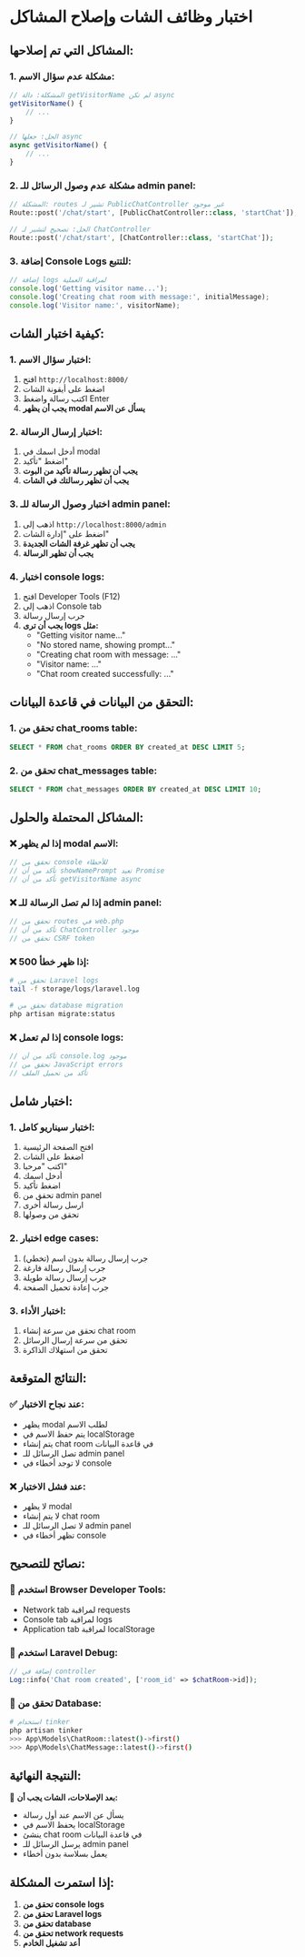 # اختبار وظائف الشات وإصلاح المشاكل

## المشاكل التي تم إصلاحها:

### 1. **مشكلة عدم سؤال الاسم:**
```javascript
// المشكلة: دالة getVisitorName لم تكن async
getVisitorName() {
    // ...
}

// الحل: جعلها async
async getVisitorName() {
    // ...
}
```

### 2. **مشكلة عدم وصول الرسائل للـ admin panel:**
```php
// المشكلة: routes تشير لـ PublicChatController غير موجود
Route::post('/chat/start', [PublicChatController::class, 'startChat']);

// الحل: تصحيح لتشير لـ ChatController
Route::post('/chat/start', [ChatController::class, 'startChat']);
```

### 3. **إضافة Console Logs للتتبع:**
```javascript
// إضافة logs لمراقبة العملية
console.log('Getting visitor name...');
console.log('Creating chat room with message:', initialMessage);
console.log('Visitor name:', visitorName);
```

## كيفية اختبار الشات:

### 1. **اختبار سؤال الاسم:**
1. افتح `http://localhost:8000/`
2. اضغط على أيقونة الشات
3. اكتب رسالة واضغط Enter
4. **يجب أن يظهر modal يسأل عن الاسم**

### 2. **اختبار إرسال الرسالة:**
1. أدخل اسمك في modal
2. اضغط "تأكيد"
3. **يجب أن تظهر رسالة تأكيد من البوت**
4. **يجب أن تظهر رسالتك في الشات**

### 3. **اختبار وصول الرسالة للـ admin panel:**
1. اذهب إلى `http://localhost:8000/admin`
2. اضغط على "إدارة الشات"
3. **يجب أن تظهر غرفة الشات الجديدة**
4. **يجب أن تظهر الرسالة**

### 4. **اختبار console logs:**
1. افتح Developer Tools (F12)
2. اذهب إلى Console tab
3. جرب إرسال رسالة
4. **يجب أن ترى logs مثل:**
   - "Getting visitor name..."
   - "No stored name, showing prompt..."
   - "Creating chat room with message: ..."
   - "Visitor name: ..."
   - "Chat room created successfully: ..."

## التحقق من البيانات في قاعدة البيانات:

### 1. **تحقق من chat_rooms table:**
```sql
SELECT * FROM chat_rooms ORDER BY created_at DESC LIMIT 5;
```

### 2. **تحقق من chat_messages table:**
```sql
SELECT * FROM chat_messages ORDER BY created_at DESC LIMIT 10;
```

## المشاكل المحتملة والحلول:

### ❌ **إذا لم يظهر modal الاسم:**
```javascript
// تحقق من console للأخطاء
// تأكد من أن showNamePrompt تعيد Promise
// تأكد من أن getVisitorName async
```

### ❌ **إذا لم تصل الرسالة للـ admin panel:**
```php
// تحقق من routes في web.php
// تأكد من أن ChatController موجود
// تحقق من CSRF token
```

### ❌ **إذا ظهر خطأ 500:**
```bash
# تحقق من Laravel logs
tail -f storage/logs/laravel.log

# تحقق من database migration
php artisan migrate:status
```

### ❌ **إذا لم تعمل console logs:**
```javascript
// تأكد من أن console.log موجود
// تحقق من JavaScript errors
// تأكد من تحميل الملف
```

## اختبار شامل:

### 1. **اختبار سيناريو كامل:**
1. افتح الصفحة الرئيسية
2. اضغط على الشات
3. اكتب "مرحبا"
4. أدخل اسمك
5. اضغط تأكيد
6. تحقق من admin panel
7. ارسل رسالة أخرى
8. تحقق من وصولها

### 2. **اختبار edge cases:**
1. جرب إرسال رسالة بدون اسم (تخطي)
2. جرب إرسال رسالة فارغة
3. جرب إرسال رسالة طويلة
4. جرب إعادة تحميل الصفحة

### 3. **اختبار الأداء:**
1. تحقق من سرعة إنشاء chat room
2. تحقق من سرعة إرسال الرسائل
3. تحقق من استهلاك الذاكرة

## النتائج المتوقعة:

### ✅ **عند نجاح الاختبار:**
- يظهر modal لطلب الاسم
- يتم حفظ الاسم في localStorage
- يتم إنشاء chat room في قاعدة البيانات
- تصل الرسائل للـ admin panel
- لا توجد أخطاء في console

### ❌ **عند فشل الاختبار:**
- لا يظهر modal
- لا يتم إنشاء chat room
- لا تصل الرسائل للـ admin panel
- تظهر أخطاء في console

## نصائح للتصحيح:

### 🔧 **استخدم Browser Developer Tools:**
- Network tab لمراقبة requests
- Console tab لمراقبة logs
- Application tab لمراقبة localStorage

### 🔧 **استخدم Laravel Debug:**
```php
// إضافة في controller
Log::info('Chat room created', ['room_id' => $chatRoom->id]);
```

### 🔧 **تحقق من Database:**
```bash
# استخدام tinker
php artisan tinker
>>> App\Models\ChatRoom::latest()->first()
>>> App\Models\ChatMessage::latest()->first()
```

## النتيجة النهائية:

🎉 **بعد الإصلاحات، الشات يجب أن:**
- يسأل عن الاسم عند أول رسالة
- يحفظ الاسم في localStorage
- ينشئ chat room في قاعدة البيانات
- يرسل الرسائل للـ admin panel
- يعمل بسلاسة بدون أخطاء

## إذا استمرت المشكلة:

1. **تحقق من console logs**
2. **تحقق من Laravel logs**
3. **تحقق من database**
4. **تحقق من network requests**
5. **أعد تشغيل الخادم**
